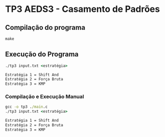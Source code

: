 # TP3 AEDS3 - Casamento de Padrões

## Compilação do programa

```cmd
make
```

##  Execução do Programa

```cmd
./tp3 input.txt <estratégia> 

Estratégia 1 = Shift And
Estratégia 2 = Força Bruta
Estratégia 3 = KMP

```

### Compilação e Execução Manual

```cmd
gcc -o tp3 ./main.c
./tp3 input.txt <estratégia> 

Estratégia 1 = Shift And
Estratégia 2 = Força Bruta
Estratégia 3 = KMP
```
